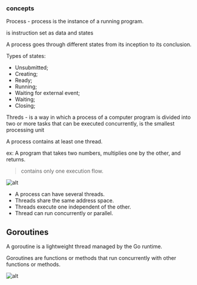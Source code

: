 ### concepts

Process - process is the instance of a running program.

is instruction set as data and states

A process goes through different states from its inception to its conclusion.

Types of states:
- Unsubmitted;
- Creating;
- Ready;
- Running;
- Waiting for external event;
- Waiting;
- Closing;

Threds - is a way in which a process of a computer program is divided into two or more tasks that can be executed concurrently,
is the smallest processing unit

A process contains at least one thread.

ex: A program that takes two numbers, multiplies one by the other, and returns.
> contains only one execution flow.


![alt](https://www.cs.uic.edu/~jbell/CourseNotes/OperatingSystems/images/Chapter4/4_01_ThreadDiagram.jpg)

- A process can have several threads.
- Threads share the same address space.
- Threads execute one independent of the other.
- Thread can run concurrently or parallel.


## Goroutines

A goroutine is a lightweight thread managed by the Go runtime.

Goroutines are functions or methods that run concurrently with other functions or methods.

![alt](https://miro.medium.com/max/1400/1*mWUzwICKzj6a2lvyRYV3rg.jpeg)

